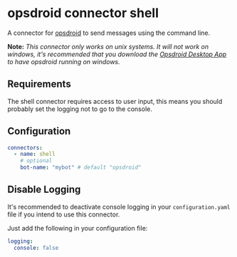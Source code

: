 # opsdroid connector shell

A connector for [opsdroid](https://github.com/opsdroid/opsdroid) to send messages using the command line.

**Note:** _This connector only works on unix systems. It will not work on windows, it's recommended that you download the 
[Opsdroid Desktop App](https://github.com/opsdroid/opsdroid-desktop) to have opsdroid running on windows._

## Requirements

The shell connector requires access to user input, this means you should probably set the logging not to go to the console. 

## Configuration

```yaml
connectors:
  - name: shell
    # optional
    bot-name: "mybot" # default "opsdroid"
```

## Disable Logging
It's recommended to deactivate console logging in your `configuration.yaml` file if you intend to use this connector.

Just add the following in your configuration file:

```yaml
logging:
  console: false
```

